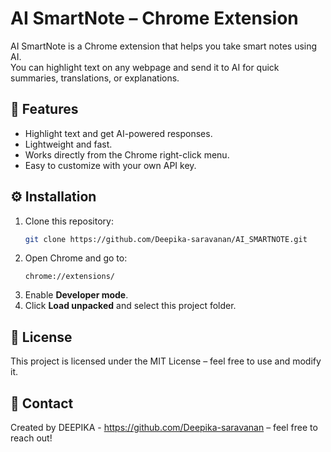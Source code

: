   # AI SmartNote – Chrome Extension

  AI SmartNote is a Chrome extension that helps you take smart notes using AI.  
  You can highlight text on any webpage and send it to AI for quick summaries, translations, or explanations.

  ## 🚀 Features
  - Highlight text and get AI-powered responses.
  - Lightweight and fast.
  - Works directly from the Chrome right-click menu.
  - Easy to customize with your own API key.

## ⚙️ Installation
1. Clone this repository:
   ```bash
   git clone https://github.com/Deepika-saravanan/AI_SMARTNOTE.git
   ```
2. Open Chrome and go to:
   ```
   chrome://extensions/
   ```
3. Enable **Developer mode**.
4. Click **Load unpacked** and select this project folder.


## 📜 License
This project is licensed under the MIT License – feel free to use and modify it.


## 📧 Contact
Created by DEEPIKA - https://github.com/Deepika-saravanan – feel free to reach out!

